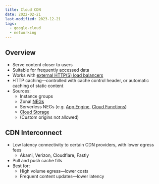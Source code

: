 ```yaml
---
title: Cloud CDN
date: 2022-02-21
last-modified: 2023-12-21
tags:
  - google-cloud
  - networking
---
```


## Overview

- Serve content closer to users
- Suitable for frequently accessed data
- Works with [external HTTP(S) load balancers](notes/Google%20Cloud%20Load%20Balancing.md)
- HTTP caching—controlled with cache control header, or automatic caching of static content
- Sources:
	- Instance groups
	- Zonal [NEGs](notes/Network%20Endpoint%20Groups.md)
	- Serverless NEGs (e.g. [App Engine](notes/App%20Engine.md), [Cloud Functions](notes/Cloud%20Functions.md))
	- [Cloud Storage](notes/Cloud%20Storage.md)
	- (Custom origins not allowed)

## CDN Interconnect

- Low latency connectivity to certain CDN providers, with lower egress fees
	- Akami, Verizon, Cloudflare, Fastly
- Pull and push cache fills
- Best for:
	- High volume egress—lower costs
	- Frequent content updates—lower latency
